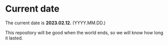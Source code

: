 # Current date

The current date is **2023.02.12.** (YYYY.MM.DD.)

This repository will be good when the world ends, so we will know how long it lasted.